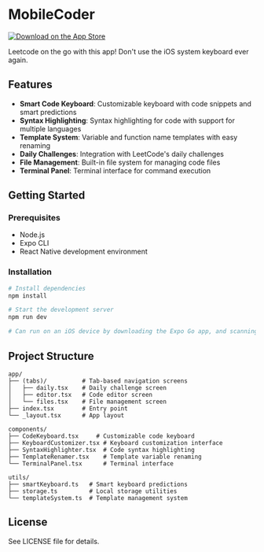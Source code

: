 # MobileCoder

[![Download on the App Store](https://developer.apple.com/app-store/marketing/guidelines/images/badge-download-on-the-app-store.svg)](https://apps.apple.com/ca/app/mobilecoder-code-on-the-go/id6748107337)

Leetcode on the go with this app! Don't use the iOS system keyboard ever again.

## Features

- **Smart Code Keyboard**: Customizable keyboard with code snippets and smart predictions
- **Syntax Highlighting**: Syntax highlighting for code with support for multiple languages
- **Template System**: Variable and function name templates with easy renaming
- **Daily Challenges**: Integration with LeetCode's daily challenges
- **File Management**: Built-in file system for managing code files
- **Terminal Panel**: Terminal interface for command execution

## Getting Started

### Prerequisites

- Node.js
- Expo CLI
- React Native development environment

### Installation

```bash
# Install dependencies
npm install

# Start the development server
npm run dev

# Can run on an iOS device by downloading the Expo Go app, and scanning the QR code
```

## Project Structure

```
app/
├── (tabs)/          # Tab-based navigation screens
│   ├── daily.tsx    # Daily challenge screen
│   ├── editor.tsx   # Code editor screen
│   └── files.tsx    # File management screen
├── index.tsx        # Entry point
└── _layout.tsx      # App layout

components/
├── CodeKeyboard.tsx     # Customizable code keyboard
├── KeyboardCustomizer.tsx # Keyboard customization interface
├── SyntaxHighlighter.tsx  # Code syntax highlighting
├── TemplateRenamer.tsx    # Template variable renaming
└── TerminalPanel.tsx      # Terminal interface

utils/
├── smartKeyboard.ts   # Smart keyboard predictions
├── storage.ts         # Local storage utilities
└── templateSystem.ts  # Template management system
```

## License

See LICENSE file for details.
